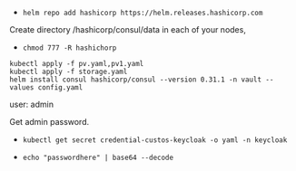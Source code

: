 - `helm repo add hashicorp https://helm.releases.hashicorp.com`

Create directory /hashicorp/consul/data in each of your nodes, 

- `chmod 777 -R hashichorp`

```
kubectl apply -f pv.yaml,pv1.yaml
kubectl apply -f storage.yaml
helm install consul hashicorp/consul --version 0.31.1 -n vault --values config.yaml
```
user: admin

Get admin password.

- `kubectl get secret credential-custos-keycloak -o yaml -n keycloak`

- `echo "passwordhere" | base64 --decode`

